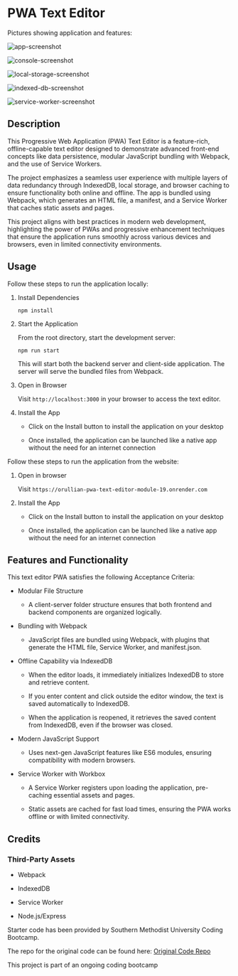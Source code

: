 # PWA Text Editor

Pictures showing application and features:

![app-screenshot](./client/src/images/app-screenshot.png)

![console-screenshot](./client/src/images/console-screenshot.png)

![local-storage-screenshot](./client/src/images/local-storage-screenshot.png)

![indexed-db-screenshot](./client/src/images/indexed-db-screenshot.png)

![service-worker-screenshot](./client/src/images/service-worker-screenshot.png)

## Description

This Progressive Web Application (PWA) Text Editor is a feature-rich, offline-capable text editor designed to demonstrate advanced front-end concepts like data persistence, modular JavaScript bundling with Webpack, and the use of Service Workers.

The project emphasizes a seamless user experience with multiple layers of data redundancy through IndexedDB, local storage, and browser caching to ensure functionality both online and offline. The app is bundled using Webpack, which generates an HTML file, a manifest, and a Service Worker that caches static assets and pages.

This project aligns with best practices in modern web development, highlighting the power of PWAs and progressive enhancement techniques that ensure the application runs smoothly across various devices and browsers, even in limited connectivity environments.

## Usage

Follow these steps to run the application locally:

1.  Install Dependencies

        npm install

2.  Start the Application

    From the root directory, start the development server:

        npm run start

    This will start both the backend server and client-side application. The server will serve the bundled files from Webpack.

3.  Open in Browser

    Visit `http://localhost:3000` in your browser to access the text editor.

4.  Install the App

    -   Click on the Install button to install the application on your desktop

    -   Once installed, the application can be launched like a native app without the need for an internet connection

Follow these steps to run the application from the website:

1.  Open in browser

    Visit `https://orullian-pwa-text-editor-module-19.onrender.com`

2.  Install the App

    -   Click on the Install button to install the application on your desktop

    -   Once installed, the application can be launched like a native app without the need for an internet connection

## Features and Functionality

This text editor PWA satisfies the following Acceptance Criteria:

- Modular File Structure

    - A client-server folder structure ensures that both frontend and backend components are organized logically.

- Bundling with Webpack

    - JavaScript files are bundled using Webpack, with plugins that generate the HTML file, Service Worker, and manifest.json.

- Offline Capability via IndexedDB

    - When the editor loads, it immediately initializes IndexedDB to store and retrieve content.

    - If you enter content and click outside the editor window, the text is saved automatically to IndexedDB.

    - When the application is reopened, it retrieves the saved content from IndexedDB, even if the browser was closed.

- Modern JavaScript Support

    - Uses next-gen JavaScript features like ES6 modules, ensuring compatibility with modern browsers.

- Service Worker with Workbox

    - A Service Worker registers upon loading the application, pre-caching essential assets and pages.

    - Static assets are cached for fast load times, ensuring the PWA works offline or with limited connectivity.

## Credits

### Third-Party Assets

- Webpack

- IndexedDB

- Service Worker

- Node.js/Express

Starter code has been provided by Southern Methodist University Coding Bootcamp.

The repo for the original code can be found here: [Original Code Repo](https://git.bootcampcontent.com/Southern-Methodist-University/SMU-VIRT-FSF-PT-05-2024-U-LOLC/-/tree/main/19-PWA/02-Challenge/Develop?ref_type=heads)

This project is part of an ongoing coding bootcamp
